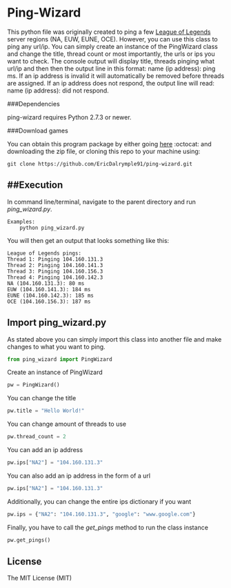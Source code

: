 Ping-Wizard
==================
This python file was originally created to ping a few [League of Legends](http://na.leagueoflegends.com/) server regions (NA, EUW, EUNE, OCE). However, you can use 
this class to ping any url/ip. You can simply create an instance of the PingWizard class and change the title, thread count or most importantly, the urls or ips 
you want to check. The console output will display title, threads pinging what url/ip and then then the output line in this format: name (ip address): ping ms. If an 
ip address is invalid it will automatically be removed before threads are assigned. If an ip address does not respond, the output line will read: name (ip address): 
did not respond.

###Dependencies

ping-wizard requires Python 2.7.3 or newer.

###Download games

You can obtain this program package by either going [here](https://github.com/EricDalrymple91/ping-wizard) :octocat: and downloading the zip file, or 
cloning this repo to your machine using:

	git clone https://github.com/EricDalrymple91/ping-wizard.git
	
##Execution
----------------
In command line/terminal, navigate to the parent directory and run *ping_wizard.py*.

	Examples:
		python ping_wizard.py
	
You will then get an output that looks something like this:
```
League of Legends pings:
Thread 1: Pinging 104.160.131.3
Thread 2: Pinging 104.160.141.3
Thread 3: Pinging 104.160.156.3
Thread 4: Pinging 104.160.142.3
NA (104.160.131.3): 80 ms
EUW (104.160.141.3): 184 ms
EUNE (104.160.142.3): 185 ms
OCE (104.160.156.3): 187 ms
```

## Import ping_wizard.py

As stated above you can simply import this class into another file and make changes to what you want to ping. 
```python
from ping_wizard import PingWizard
```
Create an instance of PingWizard
```python
pw = PingWizard()
```
You can change the title
```python
pw.title = "Hello World!"
```
You can change amount of threads to use
```python
pw.thread_count = 2
```
You can add an ip address
```python
pw.ips["NA2"] = "104.160.131.3"
```
You can also add an ip address in the form of a url
```python
pw.ips["NA2"] = "104.160.131.3"
```
Additionally, you can change the entire ips dictionary if you want
```python
pw.ips = {"NA2": "104.160.131.3", "google": "www.google.com"}
```
Finally, you have to call the *get_pings* method to run the class instance
```python
pw.get_pings()
```

## License

The MIT License (MIT)
